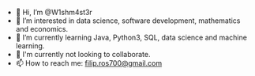 - 👋 Hi, I’m @W1shm4st3r
- 👀 I’m interested in data science, software development, mathematics and economics.
- 🌱 I’m currently learning Java, Python3, SQL, data science and machine learning.
- 💞️ I'm currently not looking to collaborate.
- 📫 How to reach me: filip.ros700@gmail.com

